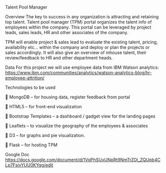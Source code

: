 Talent Pool Manager

Overview
The key to success in any organization is attracting and retaining top talent.
Talent pool manager (TPM) portal organizes the talent info of employees within the company. This portal can be leveraged by project leads, sales leads, HR and other associates of the company. 

TPM will enable project & sales lead to evaluate the existing talent, pricing, availability etc… within the company and deploy or plan the projects or sales accordingly. It will also give an overview of inhouse talent, their review/feedback to HR and other department heads.

Data 
For this project we will use employee data from IBM Watson analytics: https://www.ibm.com/communities/analytics/watson-analytics-blog/hr-employee-attrition/ 



Technologies to be used



	MongoDB – for housing data, register feedback from portal

	HTML5 – for front-end visualization

	Bootstrap Templates – a dashboard / gadget view for the landing pages

	Leaflets – to visualize the geography of the employees & associates 

	D3 – for graphs and pie visualization.

	Flask – for hosting TPM




Google Doc https://docs.google.com/document/d/1VqPhSUxUNpRt9NmTrZOj_ZQUpb4CLp7FsivYUU0KYgg/edit





